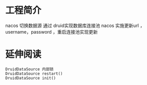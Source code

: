 # 工程简介
nacos 切换数据源
通过 druid实现数据库连接池
    nacos 实施更新url ， username，password ，重启连接池实现更新
# 延伸阅读
    DruidDataSource 内部锁
    DruidDataSource restart()
    DruidDataSource init()

